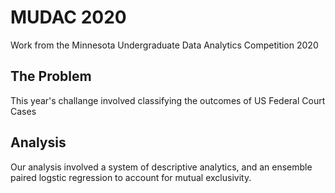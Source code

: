 # MUDAC 2020
Work from the Minnesota Undergraduate Data Analytics Competition 2020

## The Problem
This year's challange involved classifying the outcomes of US Federal Court Cases

## Analysis
Our analysis involved a system of descriptive analytics, and an ensemble paired logstic regression to account for mutual exclusivity.
